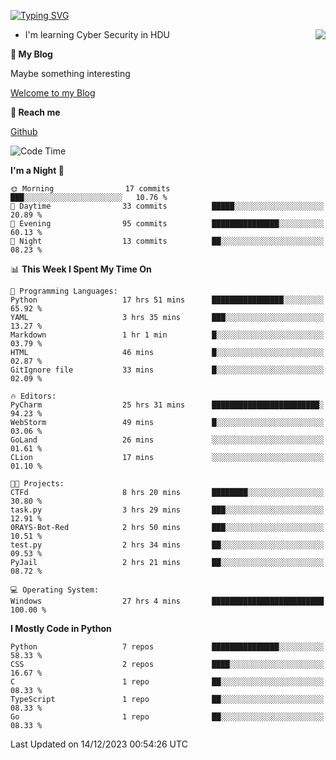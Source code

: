 [![Typing SVG](https://readme-typing-svg.herokuapp.com?font=Fira+Code&pause=1000&random=false&width=450&height=60&lines=Hello+%F0%9F%91%8B%F0%9F%8F%BB;I'm+JBNRZ)](https://git.io/typing-svg)

<a href="#">
  <img align="right" src="https://github-readme-stats.vercel.app/api?username=JBNRZ&show_icons=true&bg_color=15,f2f7fd,E0EAFC" />
</a>

- I'm learning Cyber Security in HDU

 **🌱 My Blog**

Maybe something interesting

[Welcome to my Blog](https://jbnrz.com.cn/)

 **💬 Reach me** 

[Github](https://github.com/JBNRZ)


<!--START_SECTION:waka-->
![Code Time](http://img.shields.io/badge/Code%20Time-177%20hrs%2038%20mins-blue)

**I'm a Night 🦉** 

```text
🌞 Morning                17 commits          ███░░░░░░░░░░░░░░░░░░░░░░   10.76 % 
🌆 Daytime                33 commits          █████░░░░░░░░░░░░░░░░░░░░   20.89 % 
🌃 Evening                95 commits          ███████████████░░░░░░░░░░   60.13 % 
🌙 Night                  13 commits          ██░░░░░░░░░░░░░░░░░░░░░░░   08.23 % 
```


📊 **This Week I Spent My Time On** 

```text
💬 Programming Languages: 
Python                   17 hrs 51 mins      ████████████████░░░░░░░░░   65.92 % 
YAML                     3 hrs 35 mins       ███░░░░░░░░░░░░░░░░░░░░░░   13.27 % 
Markdown                 1 hr 1 min          █░░░░░░░░░░░░░░░░░░░░░░░░   03.79 % 
HTML                     46 mins             █░░░░░░░░░░░░░░░░░░░░░░░░   02.87 % 
GitIgnore file           33 mins             █░░░░░░░░░░░░░░░░░░░░░░░░   02.09 % 

🔥 Editors: 
PyCharm                  25 hrs 31 mins      ████████████████████████░   94.23 % 
WebStorm                 49 mins             █░░░░░░░░░░░░░░░░░░░░░░░░   03.06 % 
GoLand                   26 mins             ░░░░░░░░░░░░░░░░░░░░░░░░░   01.61 % 
CLion                    17 mins             ░░░░░░░░░░░░░░░░░░░░░░░░░   01.10 % 

🐱‍💻 Projects: 
CTFd                     8 hrs 20 mins       ████████░░░░░░░░░░░░░░░░░   30.80 % 
task.py                  3 hrs 29 mins       ███░░░░░░░░░░░░░░░░░░░░░░   12.91 % 
0RAYS-Bot-Red            2 hrs 50 mins       ███░░░░░░░░░░░░░░░░░░░░░░   10.51 % 
test.py                  2 hrs 34 mins       ██░░░░░░░░░░░░░░░░░░░░░░░   09.53 % 
PyJail                   2 hrs 21 mins       ██░░░░░░░░░░░░░░░░░░░░░░░   08.72 % 

💻 Operating System: 
Windows                  27 hrs 4 mins       █████████████████████████   100.00 % 
```

**I Mostly Code in Python** 

```text
Python                   7 repos             ███████████████░░░░░░░░░░   58.33 % 
CSS                      2 repos             ████░░░░░░░░░░░░░░░░░░░░░   16.67 % 
C                        1 repo              ██░░░░░░░░░░░░░░░░░░░░░░░   08.33 % 
TypeScript               1 repo              ██░░░░░░░░░░░░░░░░░░░░░░░   08.33 % 
Go                       1 repo              ██░░░░░░░░░░░░░░░░░░░░░░░   08.33 % 
```




 Last Updated on 14/12/2023 00:54:26 UTC
<!--END_SECTION:waka-->
